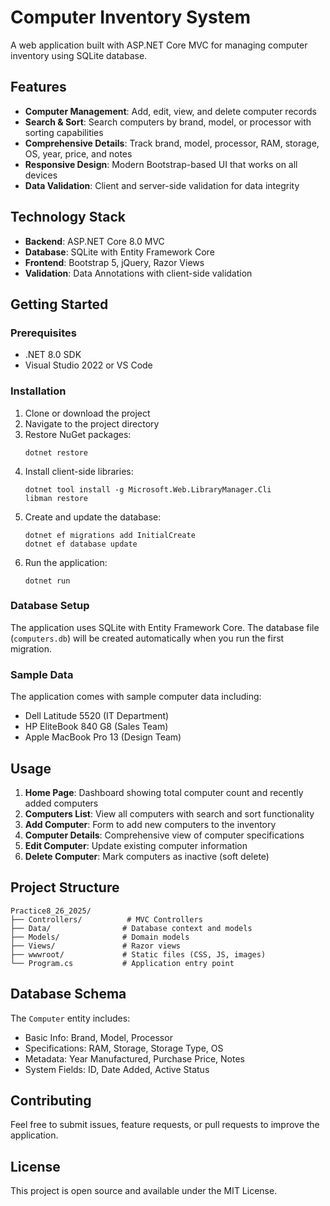 # Computer Inventory System

A web application built with ASP.NET Core MVC for managing computer inventory using SQLite database.

## Features

- **Computer Management**: Add, edit, view, and delete computer records
- **Search & Sort**: Search computers by brand, model, or processor with sorting capabilities
- **Comprehensive Details**: Track brand, model, processor, RAM, storage, OS, year, price, and notes
- **Responsive Design**: Modern Bootstrap-based UI that works on all devices
- **Data Validation**: Client and server-side validation for data integrity

## Technology Stack

- **Backend**: ASP.NET Core 8.0 MVC
- **Database**: SQLite with Entity Framework Core
- **Frontend**: Bootstrap 5, jQuery, Razor Views
- **Validation**: Data Annotations with client-side validation

## Getting Started

### Prerequisites

- .NET 8.0 SDK
- Visual Studio 2022 or VS Code

### Installation

1. Clone or download the project
2. Navigate to the project directory
3. Restore NuGet packages:
   ```
   dotnet restore
   ```
4. Install client-side libraries:
   ```
   dotnet tool install -g Microsoft.Web.LibraryManager.Cli
   libman restore
   ```
5. Create and update the database:
   ```
   dotnet ef migrations add InitialCreate
   dotnet ef database update
   ```
6. Run the application:
   ```
   dotnet run
   ```

### Database Setup

The application uses SQLite with Entity Framework Core. The database file (`computers.db`) will be created automatically when you run the first migration.

### Sample Data

The application comes with sample computer data including:
- Dell Latitude 5520 (IT Department)
- HP EliteBook 840 G8 (Sales Team)
- Apple MacBook Pro 13 (Design Team)

## Usage

1. **Home Page**: Dashboard showing total computer count and recently added computers
2. **Computers List**: View all computers with search and sort functionality
3. **Add Computer**: Form to add new computers to the inventory
4. **Computer Details**: Comprehensive view of computer specifications
5. **Edit Computer**: Update existing computer information
6. **Delete Computer**: Mark computers as inactive (soft delete)

## Project Structure

```
Practice8_26_2025/
├── Controllers/          # MVC Controllers
├── Data/                # Database context and models
├── Models/              # Domain models
├── Views/               # Razor views
├── wwwroot/             # Static files (CSS, JS, images)
└── Program.cs           # Application entry point
```

## Database Schema

The `Computer` entity includes:
- Basic Info: Brand, Model, Processor
- Specifications: RAM, Storage, Storage Type, OS
- Metadata: Year Manufactured, Purchase Price, Notes
- System Fields: ID, Date Added, Active Status

## Contributing

Feel free to submit issues, feature requests, or pull requests to improve the application.

## License

This project is open source and available under the MIT License. 